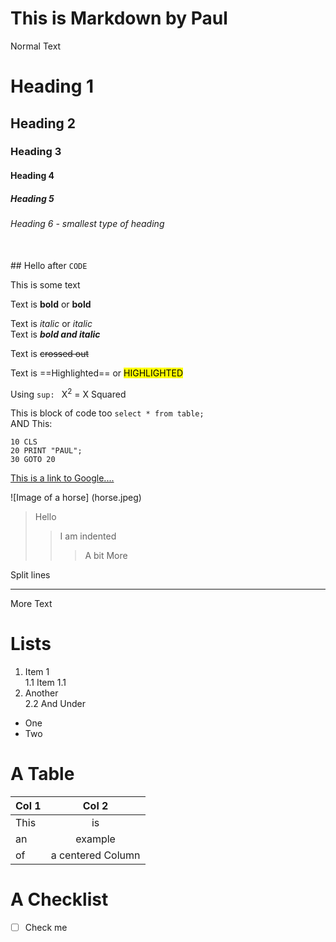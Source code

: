 # This is Markdown by Paul

Normal Text


# Heading 1
## Heading 2
### Heading 3
#### Heading 4
##### Heading 5
###### Heading 6 - smallest type of heading
<br>
## Hello after <code>CODE</code>  

This is some text

Text is **bold** or __bold__  

Text is *italic* or _italic_  
Text is ***bold and italic***  

Text is ~~crossed out~~  

Text is ==Highlighted== or <mark>HIGHLIGHTED</mark>  

Using <code>sup: </code> X<sup>2</sup> = X Squared   

This is block of code too `select * from table;`   
AND This:
``` 
10 CLS
20 PRINT "PAUL";
30 GOTO 20
```

[This is a link to Google....](http://www.google.com)  


![Image of a horse]
(horse.jpeg)  

> Hello
>> I am indented
>>>A bit More  

Split lines  

---

More Text  


# Lists
1. Item 1  
1.1 Item 1.1  
2. Another  
2.2 And Under  
+ One
+ Two

# A Table
| Col 1 | Col 2|
|-------|:------:|
| This  | is   |
| an    | example |
| of    | a centered Column |   


# A Checklist
- [ ] Check me











